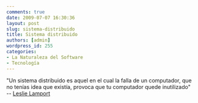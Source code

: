 ```yaml
---
comments: true
date: 2009-07-07 16:30:36
layout: post
slug: sistema-distribuido
title: Sistema distribuido
authors: [admin]
wordpress_id: 255
categories:
- La Naturaleza del Software
- Tecnología
---
```


"Un sistema distribuido es aquel en el cual la falla de un computador, que no tenías idea que existía, provoca que tu computador quede inutilizado"   
-- [Leslie Lamport](http://lamport.org/)




